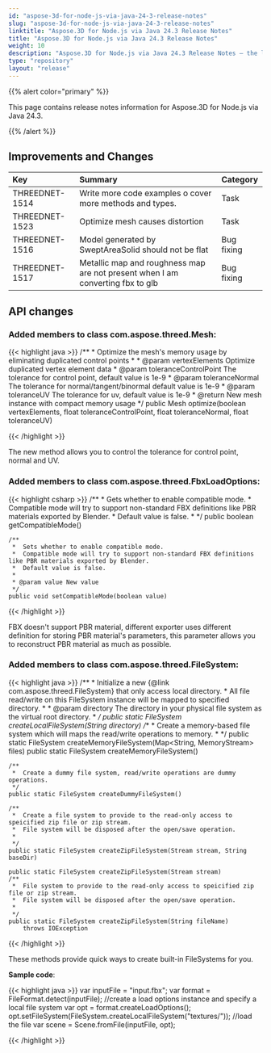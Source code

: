 ```yaml
---
id: "aspose-3d-for-node-js-via-java-24-3-release-notes"
slug: "aspose-3d-for-node-js-via-java-24-3-release-notes"
linktitle: "Aspose.3D for Node.js via Java 24.3 Release Notes"
title: "Aspose.3D for Node.js via Java 24.3 Release Notes"
weight: 10
description: "Aspose.3D for Node.js via Java 24.3 Release Notes – the latest updates and fixes."
type: "repository"
layout: "release"
---
```


{{% alert color="primary" %}}

This page contains release notes information for Aspose.3D for Node.js via Java 24.3.

{{% /alert %}}
## **Improvements and Changes**

|**Key**|**Summary**|**Category**|
| :- | :- | :- |
| THREEDNET-1514 | Write more code examples o cover more methods and types. | Task |
| THREEDNET-1523 | Optimize mesh causes distortion | Task |
| THREEDNET-1516 | Model generated by SweptAreaSolid should not be flat | Bug fixing |
| THREEDNET-1517 | Metallic map and roughness map are not present when I am converting fbx to glb | Bug fixing |


## API changes ##


### Added members to class **com.aspose.threed.Mesh**:

{{< highlight java >}}
    /**
     *  Optimize the mesh's memory usage by eliminating duplicated control points
     *
     * @param vertexElements Optimize duplicated vertex element data
     * @param toleranceControlPoint The tolerance for control point, default value is 1e-9
     * @param toleranceNormal The tolerance for normal/tangent/binormal default value is 1e-9
     * @param toleranceUV The tolerance for uv, default value is 1e-9
     * @return New mesh instance with compact memory usage
     */
    public Mesh optimize(boolean vertexElements, float toleranceControlPoint, float toleranceNormal, float toleranceUV)

{{< /highlight >}}

The new method allows you to control the tolerance for control point, normal and UV.


### Added members to class **com.aspose.threed.FbxLoadOptions**:


{{< highlight csharp >}}
    /**
     *  Gets whether to enable compatible mode.
     *  Compatible mode will try to support non-standard FBX definitions like PBR materials exported by Blender.
     *  Default value is false.
     *
     */
    public boolean getCompatibleMode()
    
    /**
     *  Sets whether to enable compatible mode.
     *  Compatible mode will try to support non-standard FBX definitions like PBR materials exported by Blender.
     *  Default value is false.
     *
     * @param value New value
     */
    public void setCompatibleMode(boolean value)

{{< /highlight >}}

FBX doesn't support PBR material, different exporter uses different definition for storing PBR material's parameters, this parameter allows you to reconstruct PBR material as much as possible.

### Added members to class **com.aspose.threed.FileSystem**:

{{< highlight java >}}
    /**
     *  Initialize a new {@link com.aspose.threed.FileSystem} that only access local directory.
     *  All file read/write on this FileSystem instance will be mapped to specified directory.
     *
     * @param directory The directory in your physical file system as the virtual root directory.
     *
     */
    public static FileSystem createLocalFileSystem(String directory)
    /**
     *  Create a memory-based file system which will maps the read/write operations to memory.
     *
     */
    public static FileSystem createMemoryFileSystem(Map<String, MemoryStream> files)
    public static FileSystem createMemoryFileSystem()

    /**
     *  Create a dummy file system, read/write operations are dummy operations.
     */
    public static FileSystem createDummyFileSystem()

    /**
     *  Create a file system to provide to the read-only access to speicified zip file or zip stream.
     *  File system will be disposed after the open/save operation.
     *
     */
    public static FileSystem createZipFileSystem(Stream stream, String baseDir)

    public static FileSystem createZipFileSystem(Stream stream)
    /**
     *  File system to provide to the read-only access to speicified zip file or zip stream.
     *  File system will be disposed after the open/save operation.
     *
     */
    public static FileSystem createZipFileSystem(String fileName)
        throws IOException

{{< /highlight >}}


These methods provide quick ways to create built-in FileSystems for you.

**Sample code**:

{{< highlight java >}}
     var inputFile = "input.fbx";
     var format = FileFormat.detect(inputFile);
     //create a load options instance and specify a local file system
     var opt = format.createLoadOptions();
     opt.setFileSystem(FileSystem.createLocalFileSystem("textures/"));
     //load the file
     var scene = Scene.fromFile(inputFile, opt);

{{< /highlight >}}


